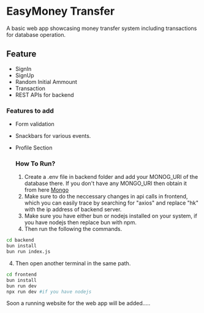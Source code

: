 # EasyMoney Transfer
A basic web app showcasing money transfer system including transactions for database operation.
## Feature
* SignIn
* SignUp
* Random Initial Ammount
* Transaction
* REST APIs for backend

### Features to add
* Form validation
* Snackbars for various events.
* Profile Section

  ### How To Run?
  1. Create a .env file in backend folder and add your MONOG_URI of the database there. If you don't have any MONGO_URI then obtain it from here [Mongo](https://account.mongodb.com/account/login)
  2. Make sure to do the neccessary changes in api calls in frontend, which you can easily trace by searching for "axios" and replace "hk" with the ip address of backend server.
  2. Make sure you have either bun or nodejs installed on your system, if you have nodejs then replace bun with npm.
  3. Then run the following the commands.
```bash
cd backend
bun install
bun run index.js
```
4. Then open another terminal in the same path. 
```bash
cd frontend
bun install
bun run dev
npx run dev #if you have nodejs
``` 


Soon a running website for the web app will be added.....

